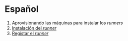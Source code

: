 # Español

1. Aprovisionando las máquinas para instalar los _runners_
1. [Instalación del _runner_](./2-install-runner/README_es.md)
1. [Registar el _runner_](./3-register-the-runner/README_es.md)
